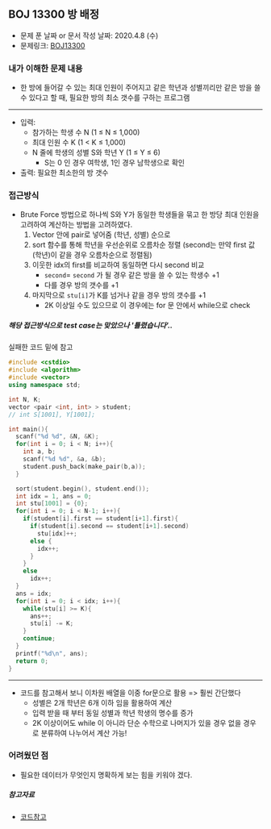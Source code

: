 ## BOJ 13300 방 배정

- 문제 푼 날짜 or 문서 작성 날짜: 2020.4.8 (수)
- 문제링크: [BOJ13300](https://www.acmicpc.net/problem/13300)

### 내가 이해한 문제 내용

- 한 방에 들어갈 수 있는 최대 인원이 주어지고 같은 학년과 성별끼리만 같은 방을 쓸 수 있다고 할 때, 필요한 방의 최소 갯수를 구하는 프로그램

-----

- 입력: 
  - 참가하는 학생 수 N (1 ≤ N ≤ 1,000)
  - 최대 인원 수 K (1 < K ≤ 1,000)
  - N 줄에 학생의 성별 S와 학년 Y  (1 ≤ Y ≤ 6)
    - S는 0 인 경우 여학생, 1인 경우 남학생으로 확인
- 출력: 필요한 최소한의 방 갯수

### 접근방식

- Brute Force 방법으로 하나씩 S와 Y가 동일한 학생들을 묶고 한 방당 최대 인원을 고려하여 계산하는 방법을 고려하였다.
  1. Vector 안에 pair로 넣어줌 (학년, 성별) 순으로
  2. sort 함수를 통해 학년을 우선순위로 오름차순 정렬 (second는 만약 first 값 (학년)이 같을 경우 오름차순으로 정렬됨)
  3. 이웃한 idx의 first를 비교하여 동일하면 다시 second 비교
     - `second`= `second` 가 될 경우 같은 방을 쓸 수 있는 학생수 +1
     - 다를 경우 방의 갯수를 +1 
  4. 마지막으로 `stu[i]`가 K를 넘거나 같을 경우 방의 갯수를 +1 
     - 2K 이상일 수도 있으므로 이 경우에는 for 문 안에서 while으로 check 

##### 해당 접근방식으로 test case는 맞았으나 '틀렸습니다'.. 

실패한 코드 밑에 참고

```c++
#include <cstdio>
#include <algorithm>
#include <vector>
using namespace std;

int N, K;
vector <pair <int, int> > student;
// int S[1001], Y[1001];

int main(){
  scanf("%d %d", &N, &K);
  for(int i = 0; i < N; i++){
    int a, b;
    scanf("%d %d", &a, &b);
    student.push_back(make_pair(b,a));
  }

  sort(student.begin(), student.end());
  int idx = 1, ans = 0;
  int stu[1001] = {0};
  for(int i = 0; i < N-1; i++){
    if(student[i].first == student[i+1].first){
      if(student[i].second == student[i+1].second)
        stu[idx]++;
      else {
        idx++;
      }
    }
    else
      idx++;
  }
  ans = idx;
  for(int i = 0; i < idx; i++){
    while(stu[i] >= K){
      ans++;
      stu[i] -= K;
    }
    continue;
  }
  printf("%d\n", ans);
  return 0;
}
```

---

- 코드를 참고해서 보니 이차원 배열을 이중 for문으로 활용 => 훨씬 간단했다
  - 성별은 2개 학년은 6개 이하 임을 활용하여 계산
  - 입력 받을 때 부터 동일 성별과 학년 학생의 명수를 증가
  - 2K 이상이어도 while 이 아니라 단순 수학으로 나머지가 있을 경우 없을 경우로 분류하여 나누어서 계산 가능!

### 어려웠던 점

- 필요한 데이터가 무엇인지 명확하게 보는 힘을 키워야 겠다.



##### 참고자료

- [코드참고](https://hugssy.tistory.com/182)

